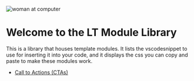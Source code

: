 
![woman at computer](https://s3.amazonaws.com/marketing.lendingtree.com/email/module-library/lt-email-module-library-hero.jpg)
# Welcome to the LT Module Library

This is a library that houses template modules. It lists the vscodesnippet to use for inserting it into your code, and it displays the css you can copy and paste to make these modules work.

- [Call to Actions (CTAs)](lt-cta.md)
